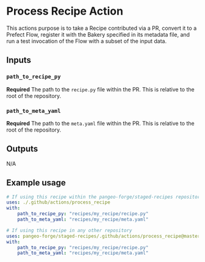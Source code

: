 # Process Recipe Action

This actions purpose is to take a Recipe contributed via a PR, convert it to a Prefect Flow, register it with the Bakery specified in its metadata file, and run a test invocation of the Flow with a subset of the input data.

## Inputs

### `path_to_recipe_py`

**Required** The path to the `recipe.py` file within the PR. This is relative to the root of the repository.

### `path_to_meta_yaml`

**Required** The path to the `meta.yaml` file within the PR. This is relative to the root of the repository.


## Outputs

N/A

## Example usage

```yaml
# If using this recipe within the pangeo-forge/staged-recipes repository
uses: ./.github/actions/process_recipe
with:
    path_to_recipe_py: "recipes/my_recipe/recipe.py"
    path_to_meta_yaml: "recipes/my_recipe/meta.yaml"

# If using this recipe in any other repository
uses: pangeo-forge/staged-recipes/.github/actions/process_recipe@master
with:
    path_to_recipe_py: "recipes/my_recipe/recipe.py"
    path_to_meta_yaml: "recipes/my_recipe/meta.yaml"
```
